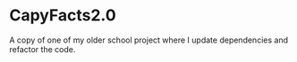 # CapyFacts2.0
A copy of one of my older school project where I update dependencies and refactor the code.
